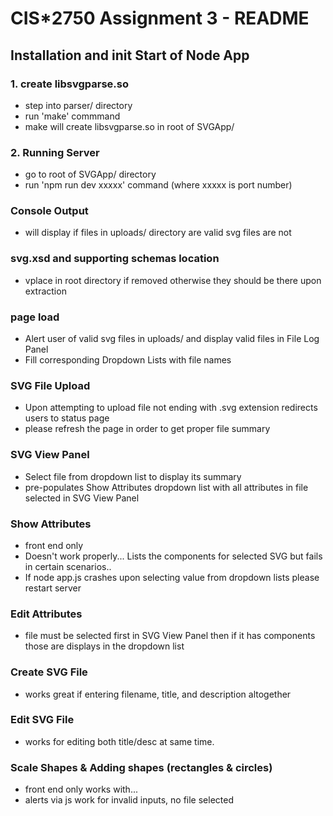 # CIS*2750 Assignment 3 - README
## Installation and init Start of Node App
### 1. create libsvgparse.so
- step into parser/ directory
- run 'make' commmand
- make will create libsvgparse.so in root of SVGApp/

### 2. Running Server
- go to root of SVGApp/ directory
- run 'npm run dev xxxxx' command (where xxxxx is port number)

### Console Output
- will display if files in uploads/ directory are valid svg files are not

### svg.xsd and supporting schemas location
- vplace in root directory if removed otherwise they should be there upon extraction

### page load
- Alert user of valid svg files in uploads/ and display valid files in File Log Panel
- Fill corresponding Dropdown Lists with file names

### SVG File Upload 
- Upon attempting to upload file not ending with .svg extension redirects users to status page
- please refresh the page in order to get proper file summary

### SVG View Panel
- Select file from dropdown list to display its summary
- pre-populates Show Attributes dropdown list with all attributes in file selected in SVG View Panel

### Show Attributes
- front end only
- Doesn't work properly... Lists the components for selected SVG but fails in certain scenarios..
- If node app.js crashes upon selecting value from dropdown lists please restart server

### Edit Attributes
- file must be selected first in SVG View Panel then if it has components those are displays in the dropdown list

### Create SVG File
- works great if entering filename, title, and description altogether

### Edit SVG File
- works for editing both title/desc at same time.

### Scale Shapes & Adding shapes (rectangles & circles)
- front end only works with...
- alerts via js work for invalid inputs, no file selected